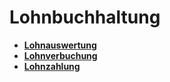 # Lohnbuchhaltung

* **[Lohnauswertung](lohnauswertung.md)**
* **[Lohnverbuchung](lohnverbuchung.md)**
* **[Lohnzahlung](lohnzahlung.md)**